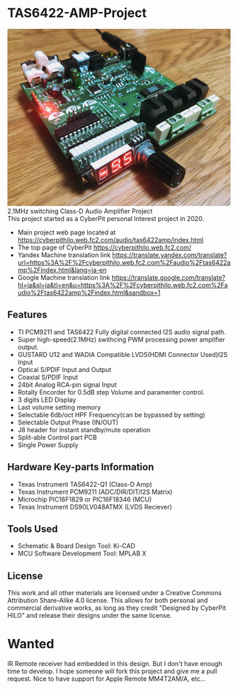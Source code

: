 # TAS6422-AMP-Project
![TAS6422 AMPLIFIER](https://raw.githubusercontent.com/CyberPit/TAS6422-AMP-Project/master/Photo/FrontSideView.jpg?raw=true)  
2.1MHz switching Class-D Audio Amplifier Project  
This project started as a CyberPit personal Interest project in 2020.    

- Main project web page located at https://cyberpithilo.web.fc2.com/audio/tas6422amp/index.html
- The top page of CyberPit https://cyberpithilo.web.fc2.com/
- Yandex Machine translation link https://translate.yandex.com/translate?url=https%3A%2F%2Fcyberpithilo.web.fc2.com%2Faudio%2Ftas6422amp%2Findex.html&lang=ja-en
- Google Machine translation link https://translate.google.com/translate?hl=ja&sl=ja&tl=en&u=https%3A%2F%2Fcyberpithilo.web.fc2.com%2Faudio%2Ftas6422amp%2Findex.html&sandbox=1

  
## Features
- TI PCM9211 and TAS6422 Fully digital connected I2S audio signal path.
- Super high-speed(2.1MHz) swithcing PWM processing power amplifier output.
- GUSTARD U12 and WADIA Compatible LVDS(HDMI Connector Used)I2S Input
- Optical S/PDIF Input and Output
- Coaxial S/PDIF Input
- 24bit Analog RCA-pin signal Input
- Rotally Encorder for 0.5dB step Volume and paramenter control.
- 3 digits LED Display
- Last volume setting memory
- Selectable 6db/oct HPF Frequency(can be bypassed by setting)
- Selectable Output Phase (IN/OUT)
- J8 header for instant standby/mute operation
- Split-able Control part PCB
- Single Power Supply

    


## Hardware Key-parts Information

- Texas Instrument TAS6422-Q1 (Class-D Amp)
- Texas Instrument PCM9211 (ADC/DIR/DIT/I2S Matrix)
- Microchip PIC16F1829 or PIC16F18346 (MCU)
- Texas Instrument DS90LV048ATMX (LVDS Reciever)

## Tools Used
- Schematic & Board Design Tool: Ki-CAD
- MCU Software Development Tool: MPLAB X

## License
This work and all other materials are licensed under a Creative Commons Attribution Share-Alike 4.0 license. This allows for both personal and commercial derivative works, as long as they credit "Designed by CyberPit HILO" and release their designs under the same license.

# Wanted
IR Remote receiver had embedded in this design. But I don't have enough time to develop. I hope someone will fork this project and give me a pull request.
Nice to have support for Apple Remote MM4T2AM/A, etc...

